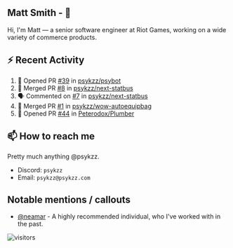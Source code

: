 <!--
[![PsyKzz's github stats](https://github-readme-stats.vercel.app/api?username=psykzz&show_icons=true)](https://github.com/anuraghazra/github-readme-stats)
-->

## Matt Smith - 👋
Hi, I'm Matt — a senior software engineer at Riot Games, working on a wide variety of commerce products.

## ⚡ Recent Activity

<!--START_SECTION:activity-->
1. 💪 Opened PR [#39](https://github.com/psykzz/psybot/pull/39) in [psykzz/psybot](https://github.com/psykzz/psybot)
2. 🎉 Merged PR [#8](https://github.com/psykzz/next-statbus/pull/8) in [psykzz/next-statbus](https://github.com/psykzz/next-statbus)
3. 🗣 Commented on [#7](https://github.com/psykzz/next-statbus/issues/7) in [psykzz/next-statbus](https://github.com/psykzz/next-statbus)
4. 🎉 Merged PR [#1](https://github.com/psykzz/wow-autoequipbag/pull/1) in [psykzz/wow-autoequipbag](https://github.com/psykzz/wow-autoequipbag)
5. 💪 Opened PR [#44](https://github.com/Peterodox/Plumber/pull/44) in [Peterodox/Plumber](https://github.com/Peterodox/Plumber)
<!--END_SECTION:activity-->


## 📫 How to reach me

Pretty much anything @psykzz.

- Discord: `psykzz`
- Email: `psykzz@psykzz.com`


## Notable mentions / callouts

 - [@neamar](https://github.com/neamar) - A highly recommended individual, who I've worked with in the past.


![visitors](https://visitor-badge.glitch.me/badge?page_id=psykzz/psykzz)


